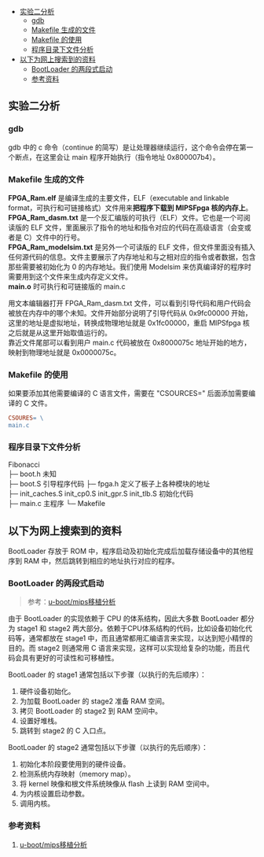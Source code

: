- [实验二分析](#实验二分析)
    - [gdb](#gdb)
    - [Makefile 生成的文件](#makefile-生成的文件)
    - [Makefile 的使用](#makefile-的使用)
    - [程序目录下文件分析](#程序目录下文件分析)
- [以下为网上搜索到的资料](#以下为网上搜索到的资料)
    - [BootLoader 的两段式启动](#bootloader-的两段式启动)
    - [参考资料](#参考资料)

## 实验二分析

### gdb

gdb 中的 c 命令（continue 的简写）是让处理器继续运行，这个命令会停在第一个断点，在这里会让 main 程序开始执行（指令地址 0x800007b4）。

### Makefile 生成的文件

**FPGA_Ram.elf** 是编译生成的主要文件，ELF（executable and linkable format，可执行和可链接格式）文件用来**把程序下载到 MIPSFpga 核的内存上**。  
**FPGA_Ram_dasm.txt** 是一个反汇编版的可执行（ELF）文件。它也是一个可阅读版的 ELF 文件，里面展示了指令的地址和指令对应的代码在高级语言（会变或者是 C）文件中的行号。  
**FPGA_Ram_modelsim.txt** 是另外一个可读版的 ELF 文件，但文件里面没有插入任何源代码的信息。文件主要展示了内存地址和与之相对应的指令或者数据，包含那些需要被初始化为 0 的内存地址。我们使用 Modelsim 来仿真编译好的程序时需要用到这个文件来生成内存定义文件。  
**main.o** 时可执行和可链接版的 main.c  

用文本编辑器打开 FPGA_Ram_dasm.txt 文件，可以看到引导代码和用户代码会被放在内存中的哪个未知。文件开始部分说明了引导代码从 0x9fc00000 开始，这里的地址是虚拟地址，转换成物理地址就是 0x1fc00000，重启 MIPSfpga 核之后就是从这里开始取值运行的。  
靠近文件尾部可以看到用户 main.c 代码被放在 0x8000075c 地址开始的地方，映射到物理地址就是 0x0000075c。

### Makefile 的使用

如果要添加其他需要编译的 C 语言文件，需要在 "CSOURCES=" 后面添加需要编译的 C 文件。
```makefile
CSOURES= \
main.c
```

### 程序目录下文件分析

Fibonacci  
    ├─ boot.h 未知  
    ├─ boot.S 引导程序代码
    ├─ fpga.h 定义了板子上各种模块的地址  
    ├─ init_caches.S init_cp0.S init_gpr.S init_tlb.S 初始化代码  
    ├─ main.c 主程序 
    └─ Makefile

## 以下为网上搜索到的资料

BootLoader 存放于 ROM 中，程序启动及初始化完成后加载存储设备中的其他程序到 RAM 中，然后跳转到相应的地址执行对应的程序。

### BootLoader 的两段式启动

> 参考：[u-boot/mips移植分析][1]

[1]: https://blog.xuite.net/tzeng015/twblog/113272444-u-boot%2Fmips%E7%A7%BB%E6%A4%8D%E5%88%86%E6%9E%90        "u-boot/mips移植分析"

由于 BootLoader 的实现依赖于 CPU 的体系结构，因此大多数 BootLoader 都分为 stage1 和 stage2 两大部分。依赖于CPU体系结构的代码，比如设备初始化代码等，通常都放在 stage1 中，而且通常都用汇编语言来实现，以达到短小精悍的目的。而 stage2 则通常用 C 语言来实现，这样可以实现给复杂的功能，而且代码会具有更好的可读性和可移植性。

BootLoader 的 stage1 通常包括以下步骤（以执行的先后顺序）：

1. 硬件设备初始化。
2. 为加载 BootLoader 的 stage2 准备 RAM 空间。
3. 拷贝 BootLoader 的 stage2 到 RAM 空间中。
4. 设置好堆栈。
5. 跳转到 stage2 的 C 入口点。

BootLoader 的 stage2 通常包括以下步骤（以执行的先后顺序）：

1. 初始化本阶段要使用到的硬件设备。
2. 检测系统内存映射（memory map）。
3. 将 kernel 映像和根文件系统映像从 flash 上读到 RAM 空间中。
4. 为内核设置启动参数。
5. 调用内核。

### 参考资料

1. [u-boot/mips移植分析](https://blog.xuite.net/tzeng015/twblog/113272444-u-boot%2Fmips%E7%A7%BB%E6%A4%8D%E5%88%86%E6%9E%90)